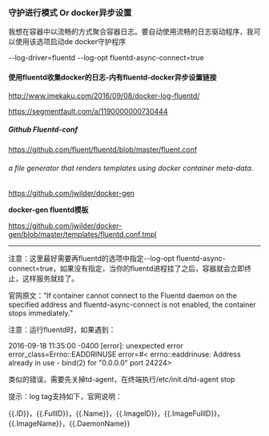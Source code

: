 ### 守护进行模式 Or docker异步设置
我想在容器中以流畅的方式聚合容器日志。要自动使用流畅的日志驱动程序，我可以使用该选项启动de docker守护程序

--log-driver=fluentd --log-opt fluentd-async-connect=true

#### 使用fluentd收集docker的日志-内有fluentd-docker异步设置链接

http://www.imekaku.com/2016/09/08/docker-log-fluentd/

https://segmentfault.com/a/1190000000730444

##### Github Fluentd-conf

https://github.com/fluent/fluentd/blob/master/fluent.conf

###### a file generator that renders templates using docker container meta-data.

https://github.com/jwilder/docker-gen

**docker-gen fluentd模板**

https://github.com/jwilder/docker-gen/blob/master/templates/fluentd.conf.tmpl

---

注意：这里最好需要再fluentd的选项中指定--log-opt fluentd-async-connect=true，如果没有指定，当你的fluentd进程挂了之后，容器就会立即终止，这样服务就挂了。

官网原文：”If container cannot connect to the Fluentd daemon on the specified address and fluentd-async-connect is not enabled, the container stops immediately.”

注意：运行fluentd时，如果遇到：

2016-09-18 11:35:00 -0400 [error]: unexpected error error_class=Errno::EADDRINUSE error=#< errno::eaddrinuse: Address already in use - bind(2) for "0.0.0.0" port 24224>

类似的错误，需要先关掉td-agent，在终端执行/etc/init.d/td-agent stop

提示：log tag支持如下，官网说明：

{{.ID}}，{{.FullID}}，{{.Name}}，{{.ImageID}}，{{.ImageFullID}}，{{.ImageName}}，{{.DaemonName}}
